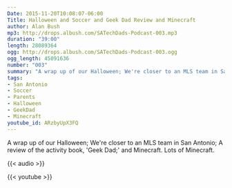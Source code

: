 ```yaml
---
Date: 2015-11-20T10:08:07-06:00
Title: Halloween and Soccer and Geek Dad Review and Minecraft
author: Alan Bush
mp3: http://drops.albush.com/SATechDads-Podcast-003.mp3
duration: "39:00"
length: 28089364
ogg: http://drops.albush.com/SATechDads-Podcast-003.ogg
ogg_length: 45091636
number: "003"
summary: "A wrap up of our Halloween; We're closer to an MLS team in San Antonio; A review of the activity book, 'Geek Dad;' and Minecraft. Lots of Minecraft."
tags:
- San Antonio
- Soccer
- Parents
- Halloween
- GeekDad
- Minecraft
youtube_id: ARzbyUpX3FQ
---
```


A wrap up of our Halloween; We're closer to an MLS team in San Antonio; A review of the activity book, 'Geek Dad;' and Minecraft. Lots of Minecraft.


{{< audio >}}

{{< youtube >}}
